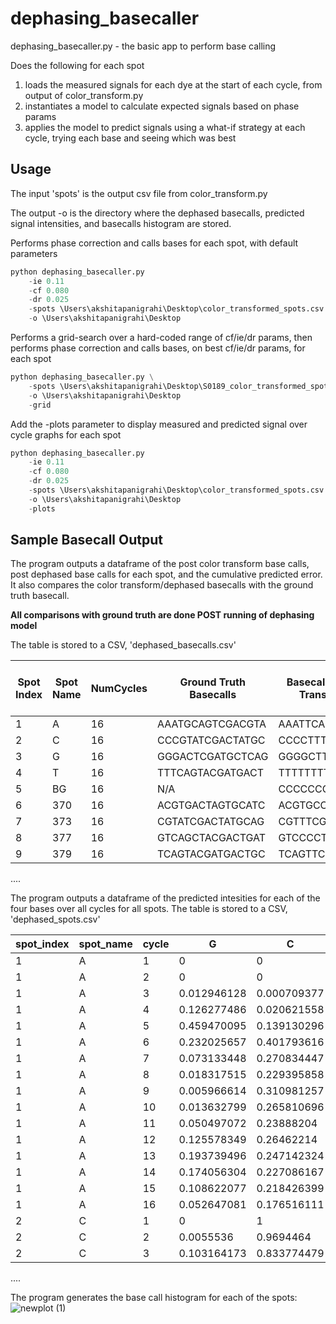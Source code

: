 # dephasing_basecaller

dephasing_basecaller.py - the basic app to perform base calling

Does the following for each spot
1. loads the measured signals for each dye at the start of each cycle, from output of color_transform.py
2. instantiates a model to calculate expected signals based on phase params
3. applies the model to predict signals using a what-if strategy at each cycle, trying each base and seeing which was best

## Usage

The input 'spots' is the output csv file from color_transform.py

The output -o is the directory where the dephased basecalls, predicted signal intensities, and basecalls histogram are stored. 

Performs phase correction and calls bases for each spot, with default parameters

```python
python dephasing_basecaller.py 
    -ie 0.11 
    -cf 0.080 
    -dr 0.025 
    -spots \Users\akshitapanigrahi\Desktop\color_transformed_spots.csv 
    -o \Users\akshitapanigrahi\Desktop
```

Performs a grid-search over a hard-coded range of cf/ie/dr params, then performs phase correction and calls bases, on best cf/ie/dr params, for each spot

```python
python dephasing_basecaller.py \
    -spots \Users\akshitapanigrahi\Desktop\S0189_color_transformed_spots.csv
    -o \Users\akshitapanigrahi\Desktop
    -grid
```

Add the -plots parameter to display measured and predicted signal over cycle graphs for each spot

```python
python dephasing_basecaller.py 
    -ie 0.11 
    -cf 0.080 
    -dr 0.025 
    -spots \Users\akshitapanigrahi\Desktop\color_transformed_spots.csv 
    -o \Users\akshitapanigrahi\Desktop
    -plots
```

## Sample Basecall Output

The program outputs a dataframe of the post color transform base calls, post dephased base calls for each spot, and the cumulative predicted error. It also compares the color transform/dephased basecalls with the ground truth basecall. 

**All comparisons with ground truth are done POST running of dephasing model**

The table is stored to a CSV, 'dephased_basecalls.csv'

| Spot Index | Spot Name | NumCycles | Ground Truth Basecalls | Basecalls Post Color Transformation | Basecalls Post Dephasing | Read Length: Post Dephasing | Read Length: Color Transformation | Greater Read Length | #Differences: Ground Truth vs Dephased | #Differences: Ground Truth vs Color Transform | CumulativeError |
|------------|-----------|-----------|-----------------------|-----------------------------------|-------------------------|-----------------------------|-----------------------------------|---------------------|-----------------------------------------|---------------------------------------------|-----------------|
| 1          | A         | 16        | AAATGCAGTCGACGTA      | AAATTCAATTTCCCCC                 | AAATGCATCATCGTCA        | 7                           | 4                                 | D                   | 8                                       | 8                                           | 1.485814783     |
| 2          | C         | 16        | CCCGTATCGACTATGC      | CCCCTTTTTTCTTTTT                 | CCCGTATCGTCATCGT        | 9                           | 3                                 | D                   | 5                                       | 8                                           | 1.634730564     |
| 3          | G         | 16        | GGGACTCGATGCTCAG      | GGGGCTTCTTTTTTTT                 | GGGACTCGATCTGTAC        | 10                          | 3                                 | D                   | 5                                       | 9                                           | 1.298512122     |
| 4          | T         | 16        | TTTCAGTACGATGACT      | TTTTTTTTTTTTTTTT                 | TTTTCTATCGTCATGC        | 3                           | 3                                 | E                   | 11                                      | 10                                          | 2.065647962     |
| 5          | BG        | 16        | N/A                   | CCCCCCCCCCCCCCCC                 | CTGCTACGTCAGTCAG        | N/A                         | N/A                               | N/A                 | N/A                                     | N/A                                         | 6.23221263      |
| 6          | 370       | 16        | ACGTGACTAGTGCATC      | ACGTGCCTTTTTCCCC                 | ACGTGCTACTGCTACG        | 5                           | 5                                 | E                   | 10                                      | 6                                           | 2.862011622     |
| 7          | 373       | 16        | CGTATCGACTATGCAG      | CGTTTCGCCTTTTTTC                 | CGTATCGACTACTGCA        | 11                          | 3                                 | D                   | 5                                       | 7                                           | 2.039761671     |
| 8          | 377       | 16        | GTCAGCTACGACTGAT      | GTCCCCTTCCCCCCTT                 | GTCAGCTACTGCTAGC        | 9                           | 3                                 | D                   | 5                                       | 8                                           | 3.045921692     |
| 9          | 379       | 16        | TCAGTACGATGACTGC      | TCAGTTCTTTTTTTTT                 | TCAGTACGTACTGCTA        | 8                           | 5                                 | D                   | 8                                       | 8                                           | 
....


The program outputs a dataframe of the predicted intesities for each of the four bases over all cycles for all spots. The table is stored to a CSV, 'dephased_spots.csv'

| spot_index | spot_name | cycle | G          | C          | A           | T          |
|------------|-----------|-------|------------|------------|-------------|------------|
| 1          | A         | 1     | 0          | 0          | 1           | 0          |
| 1          | A         | 2     | 0          | 0          | 0.9694464   | 0.0055536  |
| 1          | A         | 3     | 0.012946128| 0.000709377| 0.833805322 | 0.103164173|
| 1          | A         | 4     | 0.126277486| 0.020621558| 0.238016786 | 0.541943545|
| 1          | A         | 5     | 0.459470095| 0.139130296| 0.076140402 | 0.228947098|
| 1          | A         | 6     | 0.232025657| 0.401793616| 0.153477448 | 0.093798973|
| 1          | A         | 7     | 0.073133448| 0.270834447| 0.355775175 | 0.159325231|
| 1          | A         | 8     | 0.018317515| 0.229395858| 0.270289324 | 0.319588888|
| 1          | A         | 9     | 0.005966614| 0.310981257| 0.232974086 | 0.266729564|
| 1          | A         | 10    | 0.013632799| 0.265810696| 0.279155068 | 0.237632057|
| 1          | A         | 11    | 0.050497072| 0.23888204 | 0.210063564 | 0.276835471|
| 1          | A         | 12    | 0.125578349| 0.26462214 | 0.112799144 | 0.253562998|
| 1          | A         | 13    | 0.193739496| 0.247142324| 0.064471694 | 0.230910798|
| 1          | A         | 14    | 0.174056304| 0.227086167| 0.085218506 | 0.227226231|
| 1          | A         | 15    | 0.108622077| 0.218426399| 0.177343918 | 0.182378596|
| 1          | A         | 16    | 0.052647081| 0.176516111| 0.314867322 | 0.113015864|
| 2          | C         | 1     | 0          | 1          | 0           | 0          |
| 2          | C         | 2     | 0.0055536  | 0.9694464  | 0           | 0          |
| 2          | C         | 3     | 0.103164173| 0.833774479| 0.000709
....

The program generates the base call histogram for each of the spots:
![newplot (1)](https://github.com/454bio/tools_playground/assets/129779339/6fa3ec23-e4e8-435f-a085-6a7cbab6d60e)

